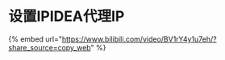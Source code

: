 # 设置IPIDEA代理IP

{% embed url="https://www.bilibili.com/video/BV1rY4y1u7eh/?share_source=copy_web" %}
